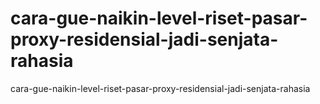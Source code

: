 # cara-gue-naikin-level-riset-pasar-proxy-residensial-jadi-senjata-rahasia
cara-gue-naikin-level-riset-pasar-proxy-residensial-jadi-senjata-rahasia
